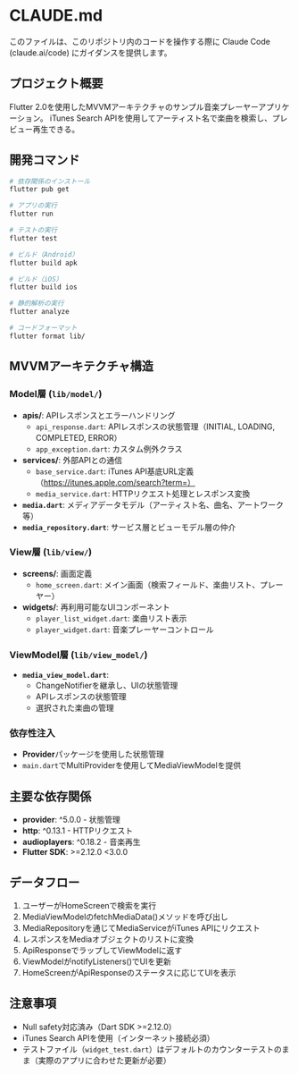 # CLAUDE.md

このファイルは、このリポジトリ内のコードを操作する際に Claude Code (claude.ai/code) にガイダンスを提供します。

## プロジェクト概要

Flutter 2.0を使用したMVVMアーキテクチャのサンプル音楽プレーヤーアプリケーション。
iTunes Search APIを使用してアーティスト名で楽曲を検索し、プレビュー再生できる。

## 開発コマンド

```bash
# 依存関係のインストール
flutter pub get

# アプリの実行
flutter run

# テストの実行
flutter test

# ビルド（Android）
flutter build apk

# ビルド（iOS）
flutter build ios

# 静的解析の実行
flutter analyze

# コードフォーマット
flutter format lib/
```

## MVVMアーキテクチャ構造

### Model層 (`lib/model/`)
- **apis/**: APIレスポンスとエラーハンドリング
  - `api_response.dart`: APIレスポンスの状態管理（INITIAL, LOADING, COMPLETED, ERROR）
  - `app_exception.dart`: カスタム例外クラス
- **services/**: 外部APIとの通信
  - `base_service.dart`: iTunes API基底URL定義（https://itunes.apple.com/search?term=）
  - `media_service.dart`: HTTPリクエスト処理とレスポンス変換
- **`media.dart`**: メディアデータモデル（アーティスト名、曲名、アートワーク等）
- **`media_repository.dart`**: サービス層とビューモデル層の仲介

### View層 (`lib/view/`)
- **screens/**: 画面定義
  - `home_screen.dart`: メイン画面（検索フィールド、楽曲リスト、プレーヤー）
- **widgets/**: 再利用可能なUIコンポーネント
  - `player_list_widget.dart`: 楽曲リスト表示
  - `player_widget.dart`: 音楽プレーヤーコントロール

### ViewModel層 (`lib/view_model/`)
- **`media_view_model.dart`**: 
  - ChangeNotifierを継承し、UIの状態管理
  - APIレスポンスの状態管理
  - 選択された楽曲の管理

### 依存性注入
- **Provider**パッケージを使用した状態管理
- `main.dart`でMultiProviderを使用してMediaViewModelを提供

## 主要な依存関係

- **provider**: ^5.0.0 - 状態管理
- **http**: ^0.13.1 - HTTPリクエスト
- **audioplayers**: ^0.18.2 - 音楽再生
- **Flutter SDK**: >=2.12.0 <3.0.0

## データフロー

1. ユーザーがHomeScreenで検索を実行
2. MediaViewModelのfetchMediaData()メソッドを呼び出し
3. MediaRepositoryを通じてMediaServiceがiTunes APIにリクエスト
4. レスポンスをMediaオブジェクトのリストに変換
5. ApiResponseでラップしてViewModelに返す
6. ViewModelがnotifyListeners()でUIを更新
7. HomeScreenがApiResponseのステータスに応じてUIを表示

## 注意事項

- Null safety対応済み（Dart SDK >=2.12.0）
- iTunes Search APIを使用（インターネット接続必須）
- テストファイル（`widget_test.dart`）はデフォルトのカウンターテストのまま（実際のアプリに合わせた更新が必要）